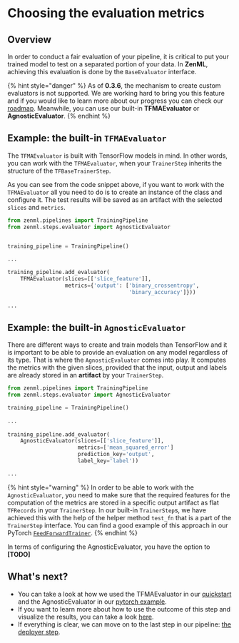 # Choosing the evaluation metrics

## Overview

In order to conduct a fair evaluation of your pipeline, it is critical to put your trained model to test on a separated portion of your data. In **ZenML**, achieving this evaluation is done by the `BaseEvaluator` interface.

{% hint style="danger" %}
As of **0.3.6**, the mechanism to create custom evaluators is not supported. We are working hard to bring you this feature and if you would like to learn more about our progress you can check our [roadmap](../support/roadmap.md).  Meanwhile, you can use our built-in **TFMAEvaluator** or **AgnosticEvaluator**.
{% endhint %}

## Example: the built-in `TFMAEvaluator`

The `TFMAEvaluator` is built with TensorFlow models in mind. In other words, you can work with the `TFMAEvaluator`,  when your `TrainerStep` inherits the structure of the `TFBaseTrainerStep`.

As you can see from the code snippet above, if you want to work with the `TFMAEvaluator` all you need to do is to create an instance of the class and configure it. The test results will be saved as an artifact with the selected `slices` and `metrics`.

```python
from zenml.pipelines import TrainingPipeline
from zenml.steps.evaluator import AgnosticEvaluator


training_pipeline = TrainingPipeline()
 
...

training_pipeline.add_evaluator(
    TFMAEvaluator(slices=[['slice_feature']],
                  metrics={'output': ['binary_crossentropy', 
                                      'binary_accuracy']}))
   
...                            
```

## Example: the built-in `AgnosticEvaluator`

There are different ways to create and train models than TensorFlow and it is important to be able to provide an evaluation on any model regardless of its type. That is where the `AgnosticEvaluator` comes into play. It computes the metrics with the given slices, provided that the input, output and labels are already stored in an **artifact** by your `TrainerStep`.

```python
from zenml.pipelines import TrainingPipeline
from zenml.steps.evaluator import AgnosticEvaluator

training_pipeline = TrainingPipeline()
 
...
 
training_pipeline.add_evaluator(
    AgnosticEvaluator(slices=[['slice_feature']],
                      metrics=['mean_squared_error']
                      prediction_key='output',
                      label_key='label'))

...
```

{% hint style="warning" %}
In order to be able to work with the `AgnosticEvaluator`, you need to make sure that the required features for the computation of the metrics are stored in a specific output artifact as flat `TFRecords` in your `TrainerStep`. In our built-in `TrainerStep`s, we have achieved this with the help of the helper method `test_fn` that is a part of the `TrainerStep` interface. You can find a good example of this approach in our PyTorch [`FeedForwardTrainer`](https://github.com/maiot-io/zenml/blob/main/zenml/steps/trainer/pytorch_trainers/torch_ff_trainer.py).
{% endhint %}

In terms of configuring the AgnosticEvaluator, you have the option to **\[TODO\]**

## What's next?

* You can take a look at how we used the TFMAEvaluator in our [quickstart ](https://github.com/maiot-io/zenml/tree/main/examples/quickstart)and the AgnosticEvaluator in our [pytorch example](https://github.com/maiot-io/zenml/tree/main/examples/pytorch).
* If you want to learn more about how to use the outcome of this step and visualize the results, you can take a look [here](post-training.md).
* If everything is clear, we can move on to the last step in our pipeline: [the deployer step](deployer.md).

